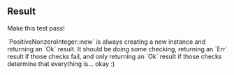 ## Result

Make this test pass!

<div class="hint">
  `PositiveNonzeroInteger::new` is always creating a new instance and returning an `Ok` result.
  It should be doing some checking, returning an `Err` result if those checks fail, and only returning an `Ok` result if those checks determine that everything is... okay :)
</div>
